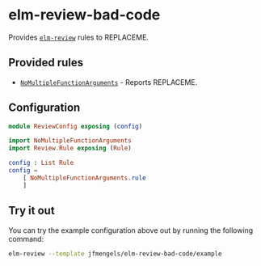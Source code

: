 # elm-review-bad-code

Provides [`elm-review`](https://package.elm-lang.org/packages/jfmengels/elm-review/latest/) rules to REPLACEME.

## Provided rules

- [`NoMultipleFunctionArguments`](https://package.elm-lang.org/packages/jfmengels/elm-review-bad-code/1.0.0/NoMultipleFunctionArguments) - Reports REPLACEME.

## Configuration

```elm
module ReviewConfig exposing (config)

import NoMultipleFunctionArguments
import Review.Rule exposing (Rule)

config : List Rule
config =
    [ NoMultipleFunctionArguments.rule
    ]
```

## Try it out

You can try the example configuration above out by running the following command:

```bash
elm-review --template jfmengels/elm-review-bad-code/example
```
